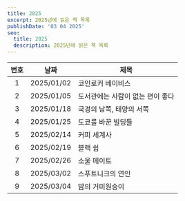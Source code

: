 ```yaml
---
title: 2025
excerpt: 2025년에 읽은 책 목록
publishDate: '03 04 2025'
seo:
  title: 2025
  description: 2025년에 읽은 책 목록
---
```


| 번호 |    날짜    | 제목                             |
| :--: | :--------: | -------------------------------- |
|  1   | 2025/01/02 | 코인로커 베이비스                |
|  2   | 2025/01/05 | 도서관에는 사람이 없는 편이 좋다 |
|  3   | 2025/01/18 | 국경의 남쪽, 태양의 서쪽         |
|  4   | 2025/01/25 | 도쿄를 바꾼 빌딩들               |
|  5   | 2025/02/14 | 커피 세계사                      |
|  6   | 2025/02/19 | 블랙 쉽                          |
|  7   | 2025/02/26 | 소울 메이트                      |
|  8   | 2025/03/02 | 스푸트니크의 연인                |
|  9   | 2025/03/04 | 밤의 거미원숭이                  |
